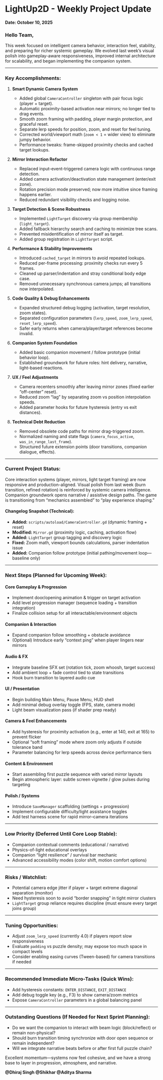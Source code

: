 # LightUp2D - Weekly Project Update

**Date: October 10, 2025**

### Hello Team,

This week focused on intelligent camera behavior, interaction feel, stability, and preparing for richer systemic gameplay. We evolved last week’s visual polish into gameplay-aware responsiveness, improved internal architecture for scalability, and began implementing the companion system.

---

### Key Accomplishments:

1.  **Smart Dynamic Camera System**
    *   Added global `CameraController` singleton with pair focus logic (player + target).
    *   Automatic proximity-based activation near mirrors; no longer tied to drag events.
    *   Smooth zoom framing with padding, player margin protection, and graceful reset.
    *   Separate lerp speeds for position, zoom, and reset for feel tuning.
    *   Corrected world/viewport math (`zoom < 1` = wider view) to eliminate jumpy behavior.
    *   Performance tweaks: frame-skipped proximity checks and cached target lookups.

2.  **Mirror Interaction Refactor**
    *   Replaced input-event-triggered camera logic with continuous range detection.
    *   Added camera activation/deactivation state management (enter/exit zone).
    *   Rotation precision mode preserved; now more intuitive since framing happens earlier.
    *   Reduced redundant visibility checks and logging noise.

3.  **Target Detection & Scene Robustness**
    *   Implemented `LightTarget` discovery via group membership (`light_target`).
    *   Added fallback hierarchy search and caching to minimize tree scans.
    *   Prevented misidentification of mirror itself as target.
    *   Added group registration in `LightTarget` script.

4.  **Performance & Stability Improvements**
    *   Introduced `cached_target` in mirrors to avoid repeated lookups.
    *   Reduced per-frame processing: proximity checks run every 5 frames.
    *   Cleaned up parser/indentation and stray conditional body edge case.
    *   Removed unnecessary synchronous camera jumps; all transitions now interpolated.

5.  **Code Quality & Debug Enhancements**
    *   Expanded structured debug logging (activation, target resolution, zoom states).
    *   Separated configuration parameters (`lerp_speed`, `zoom_lerp_speed`, `reset_lerp_speed`).
    *   Safer early returns when camera/player/target references become invalid.

6.  **Companion System Foundation**
    *   Added basic companion movement / follow prototype (initial behavior loop).
    *   Established groundwork for future roles: hint delivery, narrative, light-based reactions.

7.  **UX / Feel Adjustments**
    *   Camera recenters smoothly after leaving mirror zones (fixed earlier “off-center” reset).
    *   Reduced zoom “lag” by separating zoom vs position interpolation speeds.
    *   Added parameter hooks for future hysteresis (entry vs exit distances).

8.  **Technical Debt Reduction**
    *   Removed obsolete code paths for mirror drag-triggered zoom.
    *   Normalized naming and state flags (`camera_focus_active`, `was_in_range_last_frame`).
    *   Structured future extension points (door transitions, companion dialogue, effects).

---

### Current Project Status:

Core interaction systems (player, mirrors, light target framing) are now responsive and production-aligned. Visual polish from last week (burn transition, refined rotation) is reinforced by systemic camera intelligence. Companion groundwork opens narrative / assistive design paths. The game is transitioning from “mechanics assembled” to “play experience shaping.”

#### Changelog Snapshot (Technical):
- **Added:** `scripts/autoload/CameraController.gd` (dynamic framing + reset)
- **Modified:** `Mirror.gd` (proximity logic, caching, activation flow)
- **Added:** `LightTarget` group tagging and discovery logic
- **Fixed:** Zoom math, viewport bounds calculations, parser indentation issue
- **Added:** Companion follow prototype (initial pathing/movement loop—baseline only)

---

### Next Steps (Planned for Upcoming Week):

#### Core Gameplay & Progression
- Implement door/opening animation & trigger on target activation
- Add level progression manager (sequence loading + transition integration)
- Finalize collision setup for all interactable/environment objects

#### Companion & Interaction
- Expand companion follow smoothing + obstacle avoidance
- (Optional) Introduce early “context ping” when player lingers near mirrors

#### Audio & FX
- Integrate baseline SFX set (rotation tick, zoom whoosh, target success)
- Add ambient loop + fade control tied to state transitions
- Hook burn transition to layered audio cue

#### UI / Presentation
- Begin building Main Menu, Pause Menu, HUD shell
- Add minimal debug overlay toggle (FPS, state, camera mode)
- Light beam visualization pass (if shader prep ready)

#### Camera & Feel Enhancements
- Add hysteresis for proximity activation (e.g., enter at 140, exit at 165) to prevent flicker
- Optional “soft framing” mode where zoom only adjusts if outside tolerance band
- Parameter balancing for lerp speeds across device performance tiers

#### Content & Environment
- Start assembling first puzzle sequence with varied mirror layouts
- Begin atmospheric layer: subtle screen vignette / glow pulses during targeting

#### Polish / Systems
- Introduce `SaveManager` scaffolding (settings + progression)
- Implement configurable difficulty/light assistance toggles
- Add test harness scene for rapid mirror–camera iterations

---

### Low Priority (Deferred Until Core Loop Stable):

- Companion contextual comments (educational / narrative)
- Physics-of-light educational overlays
- Companion “light resilience” / survival bar mechanic
- Advanced accessibility modes (color shift, motion comfort options)

---

### Risks / Watchlist:

- Potential camera edge jitter if player + target extreme diagonal separation (monitor)
- Need hysteresis soon to avoid “border snapping” in tight mirror clusters
- `LightTarget` group reliance requires discipline (must ensure every target joins group)

---

### Tuning Opportunities:

- Adjust `zoom_lerp_speed` (currently 4.0) if players report slow responsiveness
- Evaluate `padding` vs puzzle density; may expose too much space in compact levels
- Consider enabling easing curves (Tween-based) for camera transitions if needed

---

### Recommended Immediate Micro-Tasks (Quick Wins):

- Add hysteresis constants: `ENTER_DISTANCE`, `EXIT_DISTANCE`
- Add debug toggle key (e.g., F3) to show camera/zoom metrics
- Expose `CameraController` parameters in a global balancing panel

---

### Outstanding Questions (If Needed for Next Sprint Planning):

- Do we want the companion to interact with beam logic (block/reflect) or remain non-physical?
- Should burn transition timing synchronize with door open sequence or remain independent?
- Will we integrate narrative beats before or after first full puzzle chain?

Excellent momentum—systems now feel cohesive, and we have a strong base to layer in progression, atmosphere, and narrative.

**@Dhiraj Singh @Shikhar @Aditya Sharma**
